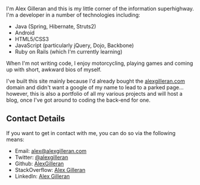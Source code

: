 I'm Alex Gilleran and this is my little corner of the information superhighway. I'm a developer in a number of technologies including:

*  Java (Spring, Hibernate, Struts2)
*  Android
*  HTML5/CSS3
*  JavaScript (particularly jQuery, Dojo, Backbone)
*  Ruby on Rails (which I'm currently learning)

When I'm not writing code, I enjoy motorcycling, playing games and coming up with short, awkward bios of myself.

I've built this site mainly because I'd already bought the [alexgilleran.com](http://alexgilleran.com) domain and didn't want a google of my name to lead to a parked page... however, this is also a portfolio of all my various projects and will host a blog, once I've got around to coding the back-end for one.

Contact Details
-
If you want to get in contact with me, you can do so via the following means:

  * Email: [alex@alexgilleran.com](mailto:alex@alexgilleran.com)
  * Twitter: [@alexgilleran](http://twitter.com/AlexGilleran)
  * Github: [AlexGilleran](http://github.com/AlexGilleran)
  * StackOverflow: [Alex Gilleran](http://stackoverflow.com/users/873670/alex-gilleran)
  * LinkedIn: [Alex Gilleran](http://github.com/AlexGilleran)  